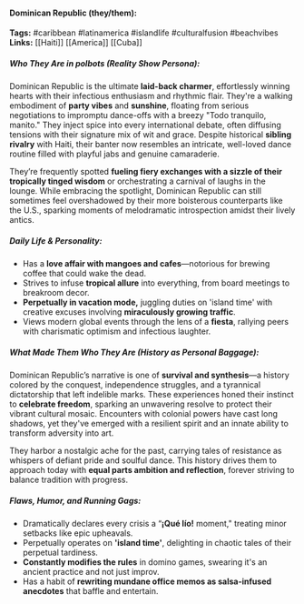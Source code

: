 #### Dominican Republic (they/them):  
**Tags:** #caribbean #latinamerica #islandlife #culturalfusion #beachvibes  
**Links:** [[Haiti]] [[America]] [[Cuba]]

##### Who They Are in *polbots* (Reality Show Persona):  
Dominican Republic is the ultimate **laid-back charmer**, effortlessly winning hearts with their infectious enthusiasm and rhythmic flair. They're a walking embodiment of **party vibes** and **sunshine**, floating from serious negotiations to impromptu dance-offs with a breezy "Todo tranquilo, manito." They inject spice into every international debate, often diffusing tensions with their signature mix of wit and grace. Despite historical **sibling rivalry** with Haiti, their banter now resembles an intricate, well-loved dance routine filled with playful jabs and genuine camaraderie.

They’re frequently spotted **fueling fiery exchanges with a sizzle of their tropically tinged wisdom** or orchestrating a carnival of laughs in the lounge. While embracing the spotlight, Dominican Republic can still sometimes feel overshadowed by their more boisterous counterparts like the U.S., sparking moments of melodramatic introspection amidst their lively antics.

##### Daily Life & Personality:  
- Has a **love affair with mangoes and cafes**—notorious for brewing coffee that could wake the dead.  
- Strives to infuse **tropical allure** into everything, from board meetings to breakroom decor.  
- **Perpetually in vacation mode,** juggling duties on 'island time' with creative excuses involving **miraculously growing traffic**.  
- Views modern global events through the lens of a **fiesta**, rallying peers with charismatic optimism and infectious laughter. 

##### What Made Them Who They Are (History as Personal Baggage):  
Dominican Republic’s narrative is one of **survival and synthesis**—a history colored by the conquest, independence struggles, and a tyrannical dictatorship that left indelible marks. These experiences honed their instinct to **celebrate freedom**, sparking an unwavering resolve to protect their vibrant cultural mosaic. Encounters with colonial powers have cast long shadows, yet they've emerged with a resilient spirit and an innate ability to transform adversity into art.

They harbor a nostalgic ache for the past, carrying tales of resistance as whispers of defiant pride and soulful dance. This history drives them to approach today with **equal parts ambition and reflection**, forever striving to balance tradition with progress.

##### Flaws, Humor, and Running Gags:  
- Dramatically declares every crisis a “**¡Qué lío!** moment," treating minor setbacks like epic upheavals.  
- Perpetually operates on **'island time'**, delighting in chaotic tales of their perpetual tardiness.  
- **Constantly modifies the rules** in domino games, swearing it's an ancient practice and not just improv.  
- Has a habit of **rewriting mundane office memos as salsa-infused anecdotes** that baffle and entertain.